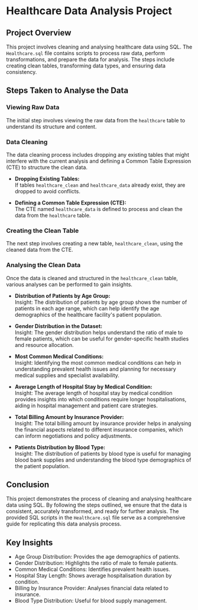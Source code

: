 # Healthcare Data Analysis Project

## Project Overview
This project involves cleaning and analysing healthcare data using SQL. The `Healthcare.sql` file contains scripts to process raw data, perform transformations, and prepare the data for analysis. The steps include creating clean tables, transforming data types, and ensuring data consistency.

## Steps Taken to Analyse the Data

### Viewing Raw Data
The initial step involves viewing the raw data from the `healthcare` table to understand its structure and content.

### Data Cleaning
The data cleaning process includes dropping any existing tables that might interfere with the current analysis and defining a Common Table Expression (CTE) to structure the clean data.
   
- **Dropping Existing Tables:**  
  If tables `healthcare_clean` and `healthcare_data` already exist, they are dropped to avoid conflicts.
   
- **Defining a Common Table Expression (CTE):**  
  The CTE named `healthcare_data` is defined to process and clean the data from the `healthcare` table.

### Creating the Clean Table
The next step involves creating a new table, `healthcare_clean`, using the cleaned data from the CTE.

### Analysing the Clean Data
Once the data is cleaned and structured in the `healthcare_clean` table, various analyses can be performed to gain insights.
   
- **Distribution of Patients by Age Group:**  
  Insight: The distribution of patients by age group shows the number of patients in each age range, which can help identify the age demographics of the healthcare facility's patient population.
   
- **Gender Distribution in the Dataset:**  
  Insight: The gender distribution helps understand the ratio of male to female patients, which can be useful for gender-specific health studies and resource allocation.
   
- **Most Common Medical Conditions:**  
  Insight: Identifying the most common medical conditions can help in understanding prevalent health issues and planning for necessary medical supplies and specialist availability.
   
- **Average Length of Hospital Stay by Medical Condition:**  
  Insight: The average length of hospital stay by medical condition provides insights into which conditions require longer hospitalisations, aiding in hospital management and patient care strategies.
   
- **Total Billing Amount by Insurance Provider:**  
  Insight: The total billing amount by insurance provider helps in analysing the financial aspects related to different insurance companies, which can inform negotiations and policy adjustments.
   
- **Patients Distribution by Blood Type:**  
  Insight: The distribution of patients by blood type is useful for managing blood bank supplies and understanding the blood type demographics of the patient population.

## Conclusion
This project demonstrates the process of cleaning and analysing healthcare data using SQL. By following the steps outlined, we ensure that the data is consistent, accurately transformed, and ready for further analysis. The provided SQL scripts in the `Healthcare.sql` file serve as a comprehensive guide for replicating this data analysis process.

## Key Insights
- Age Group Distribution: Provides the age demographics of patients.
- Gender Distribution: Highlights the ratio of male to female patients.
- Common Medical Conditions: Identifies prevalent health issues.
- Hospital Stay Length: Shows average hospitalisation duration by condition.
- Billing by Insurance Provider: Analyses financial data related to insurance.
- Blood Type Distribution: Useful for blood supply management.

